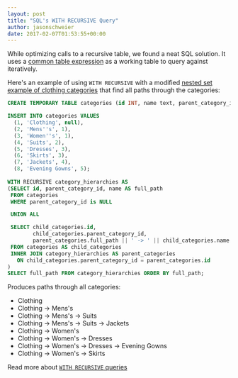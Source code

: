 ```yaml
---
layout: post
title: "SQL's WITH RECURSIVE Query"
author: jasonschweier
date: 2017-02-07T01:53:55+00:00
---
```


While optimizing calls to a recursive table, we found a neat SQL solution. It uses a [common table expression](https://en.wikipedia.org/wiki/Hierarchical_and_recursive_queries_in_SQL#Common_table_expression) as a working table to query against iteratively.

Here's an example of using `WITH RECURSIVE` with a modified [nested set example of clothing categories](https://en.wikipedia.org/wiki/Nested_set_model#Example) that find all paths through the categories:

```sql
CREATE TEMPORARY TABLE categories (id INT, name text, parent_category_id INT);

INSERT INTO categories VALUES
  (1, 'Clothing', null),
  (2, 'Mens''s', 1),
  (3, 'Women''s', 1),
  (4, 'Suits', 2),
  (5, 'Dresses', 3),
  (6, 'Skirts', 3),
  (7, 'Jackets', 4),
  (8, 'Evening Gowns', 5);
  
WITH RECURSIVE category_hierarchies AS
(SELECT id, parent_category_id, name AS full_path
 FROM categories
 WHERE parent_category_id is NULL

 UNION ALL

 SELECT child_categories.id,
        child_categories.parent_category_id,
        parent_categories.full_path || ' -> ' || child_categories.name as full_path
 FROM categories AS child_categories
 INNER JOIN category_hierarchies AS parent_categories
   ON child_categories.parent_category_id = parent_categories.id
)
SELECT full_path FROM category_hierarchies ORDER BY full_path;
```

Produces paths through all categories:

* Clothing
* Clothing -> Mens's
* Clothing -> Mens's -> Suits
* Clothing -> Mens's -> Suits -> Jackets
* Clothing -> Women's
* Clothing -> Women's -> Dresses
* Clothing -> Women's -> Dresses -> Evening Gowns
* Clothing -> Women's -> Skirts

Read more about [`WITH RECURSIVE` queries](https://www.postgresql.org/docs/current/static/queries-with.html)
